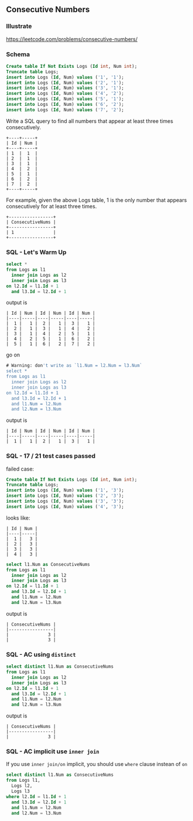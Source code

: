 ## Consecutive Numbers
### Illustrate
<https://leetcode.com/problems/consecutive-numbers/>

### Schema
```sql
Create table If Not Exists Logs (Id int, Num int);
Truncate table Logs;
insert into Logs (Id, Num) values ('1', '1');
insert into Logs (Id, Num) values ('2', '1');
insert into Logs (Id, Num) values ('3', '1');
insert into Logs (Id, Num) values ('4', '2');
insert into Logs (Id, Num) values ('5', '1');
insert into Logs (Id, Num) values ('6', '2');
insert into Logs (Id, Num) values ('7', '2');
```

Write a SQL query to find all numbers that appear at least three times consecutively.

```
+----+-----+
| Id | Num |
+----+-----+
| 1  |  1  |
| 2  |  1  |
| 3  |  1  |
| 4  |  2  |
| 5  |  1  |
| 6  |  2  |
| 7  |  2  |
+----+-----+
```
For example, given the above Logs table, 1 is the only number that appears consecutively for at least three times.

```
+-----------------+
| ConsecutiveNums |
+-----------------+
| 1               |
+-----------------+
```

### SQL - Let's Warm Up
```sql
select *
from Logs as l1
  inner join Logs as l2
  inner join Logs as l3
on l2.Id = l1.Id + 1
  and l3.Id = l2.Id + 1
```

output is

```
| Id | Num | Id | Num | Id | Num |
|----|-----|----|-----|----|-----|
|  1 |   1 |  2 |   1 |  3 |   1 |
|  2 |   1 |  3 |   1 |  4 |   2 |
|  3 |   1 |  4 |   2 |  5 |   1 |
|  4 |   2 |  5 |   1 |  6 |   2 |
|  5 |   1 |  6 |   2 |  7 |   2 |
```

go on


```sql
# Warning: don't write as `l1.Num = l2.Num = l3.Num`
select *
from Logs as l1
  inner join Logs as l2
  inner join Logs as l3
on l2.Id = l1.Id + 1
  and l3.Id = l2.Id + 1
  and l1.Num = l2.Num
  and l2.Num = l3.Num
```

output is

```
| Id | Num | Id | Num | Id | Num |
|----|-----|----|-----|----|-----|
|  1 |   1 |  2 |   1 |  3 |   1 |
```

### SQL - 17 / 21 test cases passed
failed case:

```sql
Create table If Not Exists Logs (Id int, Num int);
Truncate table Logs;
insert into Logs (Id, Num) values ('1', '3');
insert into Logs (Id, Num) values ('2', '3');
insert into Logs (Id, Num) values ('3', '3');
insert into Logs (Id, Num) values ('4', '3');
```

looks like:

```
| Id | Num |
|----|-----|
|  1 |   3 |
|  2 |   3 |
|  3 |   3 |
|  4 |   3 |
```

```sql
select l1.Num as ConsecutiveNums
from Logs as l1
  inner join Logs as l2
  inner join Logs as l3
on l2.Id = l1.Id + 1
  and l3.Id = l2.Id + 1
  and l1.Num = l2.Num
  and l2.Num = l3.Num
```

output is

```
| ConsecutiveNums |
|-----------------|
|               3 |
|               3 |
```

### SQL - AC using `distinct`
```sql
select distinct l1.Num as ConsecutiveNums
from Logs as l1
  inner join Logs as l2
  inner join Logs as l3
on l2.Id = l1.Id + 1
  and l3.Id = l2.Id + 1
  and l1.Num = l2.Num
  and l2.Num = l3.Num
```

output is

```
| ConsecutiveNums |
|-----------------|
|               3 |
```

### SQL - AC implicit use `inner join`
If you use `inner join/on` implicit, you should use `where` clause instean of `on`

```sql
select distinct l1.Num as ConsecutiveNums
from Logs l1,
  Logs l2,
  Logs l3
where l2.Id = l1.Id + 1
  and l3.Id = l2.Id + 1
  and l1.Num = l2.Num
  and l2.Num = l3.Num
```